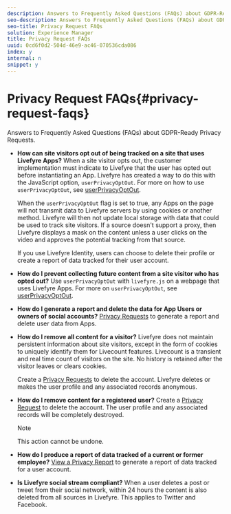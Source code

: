 ```yaml
---
description: Answers to Frequently Asked Questions (FAQs) about GDPR-Ready Privacy Requests.
seo-description: Answers to Frequently Asked Questions (FAQs) about GDPR-Ready Privacy Requests.
seo-title: Privacy Request FAQs
solution: Experience Manager
title: Privacy Request FAQs
uuid: 0cd6f0d2-504d-46e9-ac46-070536cda086
index: y
internal: n
snippet: y
---
```


# Privacy Request FAQs{#privacy-request-faqs}

Answers to Frequently Asked Questions (FAQs) about GDPR-Ready Privacy Requests.

* **How can site visitors opt out of being tracked on a site that uses Livefyre Apps?** When a site visitor opts out, the customer implementation must indicate to Livefyre that the user has opted out before instantiating an App. Livefyre has created a way to do this with the JavaScript option, `userPrivacyOptOut`. For more on how to use `userPrivacyOptOut`, see [userPrivacyOptOut](/help/using/c-settings-other/c-gdpr-compliance/c-userprivacyoptout.md).

  When the `userPrivacyOptOut` flag is set to true, any Apps on the page will not transmit data to Livefyre servers by using cookies or another method. Livefyre will then not update local storage with data that could be used to track site visitors. If a source doesn't support a proxy, then Livefyre displays a mask on the content unless a user clicks on the video and approves the potential tracking from that source.

  If you use Livefyre Identity, users can choose to delete their profile or create a report of data tracked for their user account. 

* **How do I prevent collecting future content from a site visitor who has opted out?** Use `userPrivacyOptOut` with `livefyre.js` on a webpage that uses Livefyre Apps. For more on `userPrivacyOptOut`, see [userPrivacyOptOut](/help/using/c-settings-other/c-gdpr-compliance/c-userprivacyoptout.md). 

* **How do I generate a report and delete the data for App Users or owners of social accounts?** [Privacy Requests](../../c-settings-other/c-gdpr-compliance/c-privacy-requests.md#c_privacy_requests) to generate a report and delete user data from Apps. 

* **How do I remove all content for a visitor?** Livefyre does not maintain persistent information about site visitors, except in the form of cookies to uniquely identify them for Livecount features. Livecount is a transient and real time count of visitors on the site. No history is retained after the visitor leaves or clears cookies.

  Create a [Privacy Requests](../../c-settings-other/c-gdpr-compliance/c-privacy-requests.md#c_privacy_requests) to delete the account. Livefyre deletes or makes the user profile and any associated records anonymous. 

* **How do I remove content for a registered user?** Create a [Privacy Request](../../c-settings-other/c-gdpr-compliance/c-privacy-requests.md#c_privacy_requests) to delete the account. The user profile and any associated records will be completely destroyed. 

  >[!NOTE]
  >
  >This action cannot be undone.

* **How do I produce a report of data tracked of a current or former employee?** [View a Privacy Report](../../c-settings-other/c-gdpr-compliance/c-view-a-privacy-report.md#c_view_a_privacy_report) to generate a report of data tracked for a user account. 

* **Is Livefyre social stream compliant?** When a user deletes a post or tweet from their social network, within 24 hours the content is also deleted from all sources in Livefyre. This applies to Twitter and Facebook.

